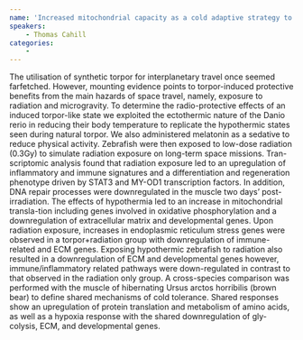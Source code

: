 ```yaml
---
name: 'Increased mitochondrial capacity as a cold adaptive strategy to hypothermic states in zebrafish muscle '
speakers:
	- Thomas Cahill
categories:
	-
---
```

The utilisation of synthetic torpor for interplanetary travel once seemed farfetched. However, mounting evidence points to torpor-induced protective benefits from the main hazards of space travel, namely, exposure to radiation and microgravity. To determine the radio-protective effects of an induced torpor-like state we exploited the ectothermic nature of the Danio rerio in reducing their body temperature to replicate the hypothermic states seen during natural torpor. We also administered melatonin as a sedative to reduce physical activity. Zebrafish were then exposed to low-dose radiation (0.3Gy) to simulate radiation exposure on long-term space missions. Tran-scriptomic analysis found that radiation exposure led to an upregulation of inflammatory and immune signatures and a differentiation and regeneration phenotype driven by STAT3 and MY-OD1 transcription factors. In addition, DNA repair processes were downregulated in the muscle two days’ post-irradiation. The effects of hypothermia led to an increase in mitochondrial transla-tion including genes involved in oxidative phosphorylation and a downregulation of extracellular matrix and developmental genes. Upon radiation exposure, increases in endoplasmic reticulum stress genes were observed in a torpor+radiation group with downregulation of immune-related and ECM genes. Exposing hypothermic zebrafish to radiation also resulted in a downregulation of ECM and developmental genes however, immune/inflammatory related pathways were down-regulated in contrast to that observed in the radiation only group. A cross-species comparison was performed with the muscle of hibernating Ursus arctos horribilis (brown bear) to define shared mechanisms of cold tolerance. Shared responses show an upregulation of protein translation and metabolism of amino acids, as well as a hypoxia response with the shared downregulation of gly-colysis, ECM, and developmental genes. 
